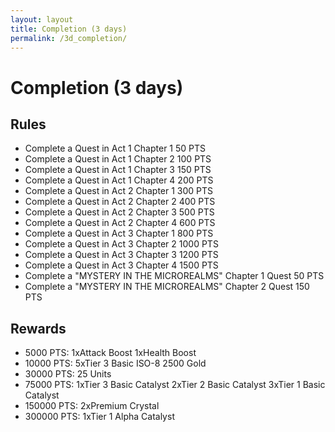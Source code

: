```yaml
---
layout: layout
title: Completion (3 days)
permalink: /3d_completion/
---
```


# Completion (3 days)


## Rules
- Complete a Quest in Act 1 Chapter 1 50 PTS
- Complete a Quest in Act 1 Chapter 2 100 PTS
- Complete a Quest in Act 1 Chapter 3 150 PTS
- Complete a Quest in Act 1 Chapter 4 200 PTS
- Complete a Quest in Act 2 Chapter 1 300 PTS
- Complete a Quest in Act 2 Chapter 2 400 PTS
- Complete a Quest in Act 2 Chapter 3 500 PTS
- Complete a Quest in Act 2 Chapter 4 600 PTS
- Complete a Quest in Act 3 Chapter 1 800 PTS
- Complete a Quest in Act 3 Chapter 2 1000 PTS
- Complete a Quest in Act 3 Chapter 3 1200 PTS
- Complete a Quest in Act 3 Chapter 4 1500 PTS
- Complete a "MYSTERY IN THE MICROREALMS" Chapter 1 Quest 50 PTS
- Complete a "MYSTERY IN THE MICROREALMS" Chapter 2 Quest 150 PTS

## Rewards
- 5000   PTS: 1xAttack Boost 1xHealth Boost
- 10000  PTS: 5xTier 3 Basic ISO-8 2500 Gold
- 30000  PTS: 25 Units
- 75000  PTS: 1xTier 3 Basic Catalyst 2xTier 2 Basic Catalyst 3xTier 1 Basic Catalyst
- 150000 PTS: 2xPremium Crystal
- 300000 PTS: 1xTier 1 Alpha Catalyst